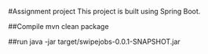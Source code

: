#Assignment project
	This project is built using Spring Boot.

##Compile 
mvn clean package

##run
java -jar target/swipejobs-0.0.1-SNAPSHOT.jar